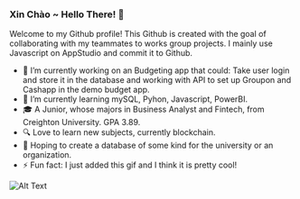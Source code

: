 ### Xin Chào ~ Hello There! 👋

Welcome to my Github profile! This Github is created with the goal of collaborating with my teammates to works group projects. I mainly use Javascript on AppStudio and commit it to Github.  


- :file_folder: I’m currently working on an Budgeting app that could: Take user login and store it in the database and working with API to set up Groupon and Cashapp in the demo budget app.  
- 🌱 I’m currently learning mySQL, Pyhon, Javascript, PowerBI.
- :mortar_board: A Junior, whose majors in Business Analyst and Fintech, from Creighton University. GPA 3.89.
- :mag: Love to learn new subjects, currently blockchain.
- :pushpin: Hoping to create a database of some kind for the university or an organization. 
- ⚡ Fun fact: I just added this gif and I think it is pretty cool!

![Alt Text](https://media.giphy.com/media/du3J3cXyzhj75IOgvA/giphy.gif)


